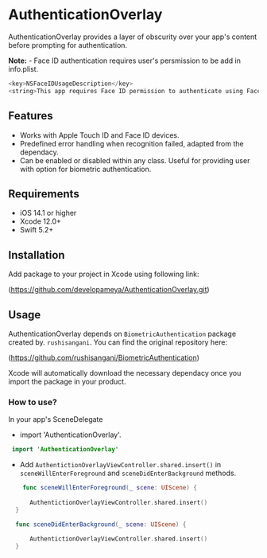 # AuthenticationOverlay

AuthenticationOverlay provides a layer of obscurity over your app's content before prompting for authentication. 

**Note:** - Face ID authentication requires user's persmission to be add in info.plist.
```swift
<key>NSFaceIDUsageDescription</key>
<string>This app requires Face ID permission to authenticate using Face recognition.</string>
```

## Features
- Works with Apple Touch ID and Face ID devices.
- Predefined error handling when recognition failed, adapted from the dependacy.
- Can be enabled or disabled within any class. Useful for providing user with option for biometric authentication.

## Requirements
- iOS 14.1 or higher
- Xcode 12.0+
- Swift 5.2+

## Installation

Add package to your project in Xcode using following link:

(https://github.com/developameya/AuthenticationOverlay.git)

## Usage
AuthenticationOverlay depends on `BiometricAuthentication` package created by. `rushisangani`. You can find the original repository here:

 (https://github.com/rushisangani/BiometricAuthentication)

Xcode will automatically download the necessary dependacy once you import the package in your product.

### How to use?
 In your app's SceneDelegate
 
 - import 'AuthenticationOverlay'.
 
 ```swift
  import 'AuthenticationOverlay'
  ```
  - Add `AuthentictionOverlayViewController.shared.insert()` in `sceneWillEnterForeground` and `sceneDidEnterBackground` methods.
  
  ```swift
      func sceneWillEnterForeground(_ scene: UIScene) {
      
        AuthentictionOverlayViewController.shared.insert()
    }

    func sceneDidEnterBackground(_ scene: UIScene) {
    
        AuthentictionOverlayViewController.shared.insert()
    }
 ```
 

